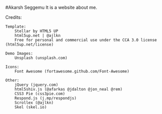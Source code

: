 #Akarsh Seggemu
It is a website about me.

Credits:

    Template:
        Stellar by HTML5 UP
        html5up.net | @ajlkn
        Free for personal and commercial use under the CCA 3.0 license (html5up.net/license)

	Demo Images:
		Unsplash (unsplash.com)

	Icons:
		Font Awesome (fortawesome.github.com/Font-Awesome)

	Other:
		jQuery (jquery.com)
		html5shiv.js (@afarkas @jdalton @jon_neal @rem)
		CSS3 Pie (css3pie.com)
		Respond.js (j.mp/respondjs)
		Scrollex (@ajlkn)
		Skel (skel.io)
